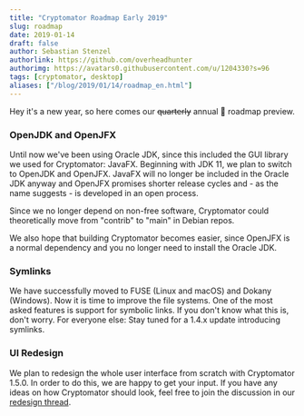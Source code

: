 ```yaml
---
title: "Cryptomator Roadmap Early 2019"
slug: roadmap
date: 2019-01-14
draft: false
author: Sebastian Stenzel
authorlink: https://github.com/overheadhunter
authorimg: https://avatars0.githubusercontent.com/u/1204330?s=96
tags: [cryptomator, desktop]
aliases: ["/blog/2019/01/14/roadmap_en.html"]
---
```

Hey it's a new year, so here comes our ~~quarterly~~ annual :see_no_evil: roadmap preview.

### OpenJDK and OpenJFX
Until now we've been using Oracle JDK, since this included the GUI library we used for Cryptomator: JavaFX. Beginning with JDK 11, we plan to switch to OpenJDK and OpenJFX. JavaFX will no longer be included in the Oracle JDK anyway and OpenJFX promises shorter release cycles and - as the name suggests - is developed in an open process.

Since we no longer depend on non-free software, Cryptomator could theoretically move from "contrib" to "main" in Debian repos. 

We also hope that building Cryptomator becomes easier, since OpenJFX is a normal dependency and you no longer need to install the Oracle JDK.

### Symlinks
We have successfully moved to FUSE (Linux and macOS) and Dokany (Windows). Now it is time to improve the file systems. One of the most asked features is support for symbolic links. If you don't know what this is, don't worry. For everyone else: Stay tuned for a 1.4.x update introducing symlinks.

### UI Redesign
We plan to redesign the whole user interface from scratch with Cryptomator 1.5.0. In order to do this, we are happy to get your input. If you have any ideas on how Cryptomator should look, feel free to join the discussion in our [redesign thread](https://community.cryptomator.org/t/ui-redesign-thread/2850).
